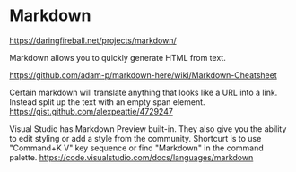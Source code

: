 # Markdown
https://daringfireball.net/projects/markdown/

Markdown allows you to quickly generate HTML from text.

https://github.com/adam-p/markdown-here/wiki/Markdown-Cheatsheet

Certain markdown will translate anything that looks like a URL into a link. Instead split up the text with an empty span element.
https://gist.github.com/alexpeattie/4729247

Visual Studio has Markdown Preview built-in. They also give you the ability to edit styling or add a style from the community. Shortcurt is to use "Command+K V" key sequence or find "Markdown" in the command palette. https://code.visualstudio.com/docs/languages/markdown